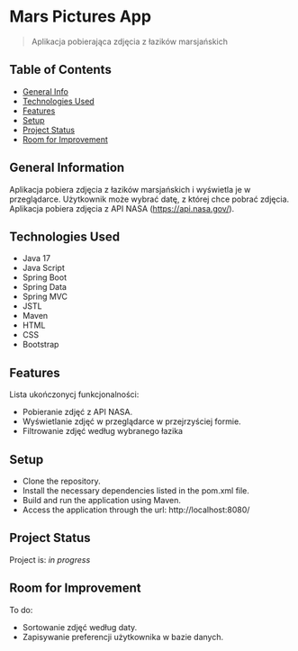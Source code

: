 # Mars Pictures App
> Aplikacja pobierająca zdjęcia z łazików marsjańskich


## Table of Contents
* [General Info](#general-information)
* [Technologies Used](#technologies-used)
* [Features](#features)
* [Setup](#setup)
* [Project Status](#project-status)
* [Room for Improvement](#room-for-improvement)


## General Information
Aplikacja pobiera zdjęcia z łazików marsjańskich i wyświetla je w przeglądarce.
Użytkownik może wybrać datę, z której chce pobrać zdjęcia.
Aplikacja pobiera zdjęcia z API NASA (https://api.nasa.gov/).

## Technologies Used
- Java 17
- Java Script
- Spring Boot
- Spring Data
- Spring MVC
- JSTL
- Maven
- HTML
- CSS
- Bootstrap


## Features
Lista ukończonycj funkcjonalności:
- Pobieranie zdjęć z API NASA.
- Wyświetlanie zdjęć w przeglądarce w przejrzyściej formie.
- Filtrowanie zdjęć według wybranego łazika



## Setup
- Clone the repository.
- Install the necessary dependencies listed in the pom.xml file.
- Build and run the application using Maven.
- Access the application through the url: http://localhost:8080/


## Project Status
Project is: _in progress_


## Room for Improvement

To do:
- Sortowanie zdjęć według daty.
- Zapisywanie preferencji użytkownika w bazie danych.